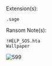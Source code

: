 Extension(s): 
```
.sage
```
Ransom Note(s): 
```
!HELP_SOS.hta
Wallpaper
```
![599](https://github.com/user-attachments/assets/27a4b2ea-d283-4c69-8515-19f76a6011d6)
